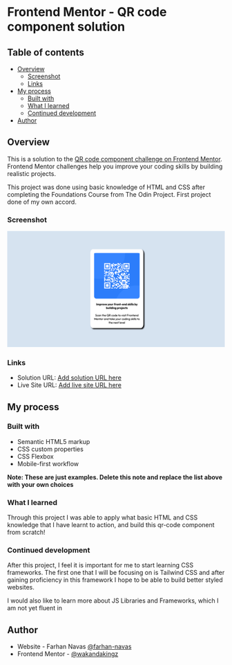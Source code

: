 # Frontend Mentor - QR code component solution

## Table of contents

- [Overview](#overview)
  - [Screenshot](#screenshot)
  - [Links](#links)
- [My process](#my-process)
  - [Built with](#built-with)
  - [What I learned](#what-i-learned)
  - [Continued development](#continued-development)
- [Author](#author)

## Overview

This is a solution to the [QR code component challenge on Frontend Mentor](https://www.frontendmentor.io/challenges/qr-code-component-iux_sIO_H). Frontend Mentor challenges help you improve your coding skills by building realistic projects. 

This project was done using basic knowledge of HTML and CSS after completing the Foundations Course from The Odin Project. First project done of my own accord.

### Screenshot

![Screenshot of QR code](./images/screenshot.png)

### Links

- Solution URL: [Add solution URL here](https://github.com/farhan-navas/qr-code)
- Live Site URL: [Add live site URL here](https://farhan-navas.github.io/qr-code/)

## My process

### Built with

- Semantic HTML5 markup
- CSS custom properties
- CSS Flexbox
- Mobile-first workflow

**Note: These are just examples. Delete this note and replace the list above with your own choices**

### What I learned

Through this project I was able to apply what basic HTML and CSS knowledge that I have learnt to action, and build this qr-code component from scratch!

### Continued development

After this project, I feel it is important for me to start learning CSS frameworks. The first one that I will be focusing on is Tailwind CSS and after gaining proficiency in this framework I hope to be able to build better styled websites.

I would also like to learn more about JS Libraries and Frameworks, which I am not yet fluent in

## Author

- Website - Farhan Navas [@farhan-navas](https://github.com/farhan-navas)
- Frontend Mentor - [@wakandakingz](https://www.frontendmentor.io/profile/wakandakingz)
